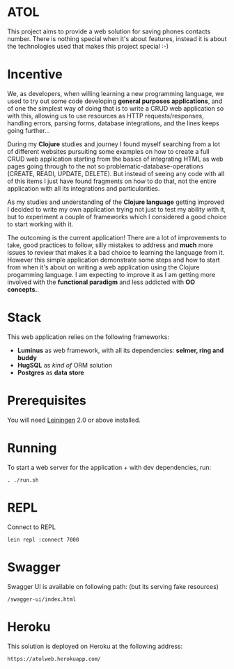 # ATOL
This project aims to provide a web solution for saving phones contacts number. There is nothing special when it's about features, instead it is about the technologies used that makes this project special :-)

# Incentive
We, as developers, when willing learning a new programming language, we used to try out some code developing **general purposes applications**, and of one the simplest way of doing that is to write a CRUD web application so with this, allowing us to use resources as HTTP requests/responses, handling errors, parsing forms, database integrations, and the lines keeps going further...

During my **Clojure** studies and journey I found myself searching from a lot of different websites pursuiting some examples on how to create a full CRUD web application starting from the basics of integrating HTML as web pages going through to the not so problematic-database-operations (CREATE, READI, UPDATE, DELETE). But instead of seeing any code with all of this items I just have found fragments on how to do that, not the entire application with all its integrations and particularities.

As my studies and understanding of the **Clojure language** getting improved I decided to write my own application trying not just to test my ability with it, but to experiment a couple of frameworks which I considered a good choice to start working with it.

The outcoming is the current application! There are a lot of improvements to take, good practices to follow, silly mistakes to address and **much** more issues to review that makes it a bad choice to learning the language from it. However this simple application demonstrate some steps and how to start from when it's about on writing a web application using the Clojure progamming language. I am expecting to improve it as I am getting more involved with the **functional paradigm** and less addicted with **OO concepts.**.

# Stack
This web application relies on the following frameworks:
- **Luminus** as web framework, with all its dependencies: **selmer, ring and buddy**
- **HugSQL** as *kind of* ORM solution
- **Postgres** as **data store**

# Prerequisites

You will need [Leiningen][1] 2.0 or above installed.

[1]: https://github.com/technomancy/leiningen

# Running

To start a web server for the application + with dev dependencies, run:

    . ./run.sh

# REPL

Connect to REPL

    lein repl :connect 7000

# Swagger

Swagger UI is available on following path: (but its serving fake resources)

    /swagger-ui/index.html

# Heroku
This solution is deployed on Heroku at the following address:
    
    https://atolweb.herokuapp.com/